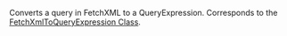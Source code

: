 Converts a query in FetchXML to a QueryExpression. 
Corresponds to the [FetchXmlToQueryExpression Class](https://msdn.microsoft.com/library/microsoft.crm.sdk.messages.fetchxmltoqueryexpressionrequest.aspx).
